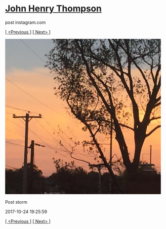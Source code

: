 # [John Henry Thompson](../README.md)
post instagram.com

[[ <Previous ]](2017-10-27-2.md) [[ Next> ]](2017-10-22-1.md)

[![](../media/2017-10-24/Post-storm.jpg)](../README.md)

Post storm

2017-10-24 19:25:59

[[ <Previous ]](2017-10-27-2.md) [[ Next> ]](2017-10-22-1.md)